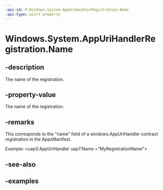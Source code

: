 ```yaml
---
-api-id: P:Windows.System.AppUriHandlerRegistration.Name
-api-type: winrt property
---
```


<!-- Property syntax.
public string Name { get; }
-->

# Windows.System.AppUriHandlerRegistration.Name

## -description
The name of the registration.

## -property-value
The name of the registration.

## -remarks
This corresponds to the "name" field of a windows.AppUriHandler contract registration in the AppxManifest.

Example:
<uap3:AppUriHandler uap7:Name ="MyRegistrationName">

## -see-also

## -examples

